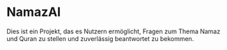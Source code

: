 # NamazAI
Dies ist ein Projekt, das es Nutzern ermöglicht, Fragen zum Thema Namaz und Quran zu stellen und zuverlässig beantwortet zu bekommen.
